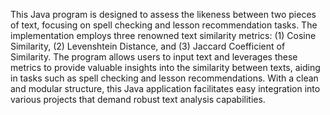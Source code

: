 This Java program is designed to assess the likeness between two pieces of text, focusing on spell checking and lesson recommendation tasks. 
The implementation employs three renowned text similarity metrics: (1) Cosine Similarity, (2) Levenshtein Distance, and (3) Jaccard Coefficient of Similarity. 
The program allows users to input text and leverages these metrics to provide valuable insights into the similarity between texts, aiding in tasks such as spell checking and lesson recommendations. 
With a clean and modular structure, this Java application facilitates easy integration into various projects that demand robust text analysis capabilities.
